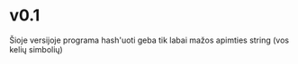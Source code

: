 # v0.1
Šioje versijoje programa hash'uoti geba tik labai mažos apimties string (vos kelių simbolių)
